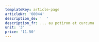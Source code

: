 ```yaml
---
templateKey: article-page
articleNr: '60044'
description_de: '  '
description_fr: ... au potiron et curcuma
unit: '3'
price: '11.50'
---
```


